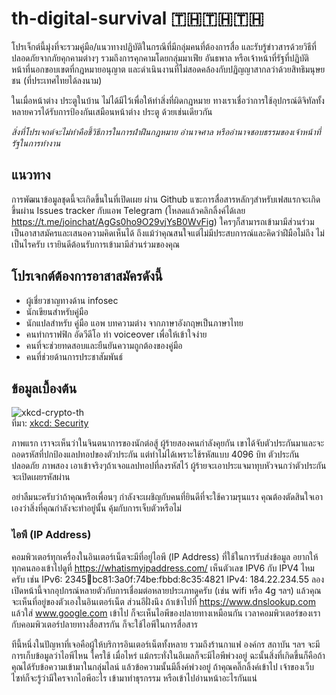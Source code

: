 # th-digital-survival 🇹🇭🇹🇭🇹🇭

โปรเจ็กต์นี้มุ่งที่จะรวมคู่มือ/แนวทางปฏิบัติในกรณีที่มีกลุ่มคนที่ต้องการสื่อ และรับรู้ข่าวสารด้วยวิธีที่ปลอดภัยจากภัยคุกคามต่างๆ รวมถึงการคุกคามโดยกลุ่มมาเฟีย อันธพาล หรือเจ้าหน้าที่รัฐที่ปฏิบัติหน้าที่นอกขอบเขตที่กฎหมายอนุญาต และดำเนินงานที่ไม่สอดคล้องกับปฏิญญาสากลว่าด้วยสิทธิมนุษยชน (ที่ประเทศไทยได้ลงนาม)

ในเมื่อหน้าต่าง ประตูในบ้าน ไม่ได้มีไว้เพื่อให้ทำสิ่งที่ผิดกฎหมาย ทางเราเชื่อว่าการใช้อุปกรณ์ดิจิทัลทั้งหลายควรได้รับการป้องกันเสมือนหน้าต่าง ประตู ด้วยเช่นเดียวกัน

*สิ่งที่โปรเจกต์จะไม่ทำคือชี้วิธีการในการฝ่าฝืนกฎหมาย อำนาจศาล หรืออำนาจชอบธรรมของเจ้าหน้าที่รัฐในการทำงาน*

## แนวทาง

การพัฒนาข้อมูลชุดนี้จะเกิดขึ้นในที่เปิดเผย ผ่าน Github แฃะการสื่อสารหลักๆสำหรับเฟสแรกจะเกิดขึ้นผ่าน Issues tracker กับแอพ Telegram (โหลดแล้วคลิกลิ้งค์ได้เลย https://t.me/joinchat/AgGs0ho9O29vjYsB0WvFig) ใครๆก็สามารถเข้ามามีส่วนร่วมเป็นอาสาสมัครและเสนอความคิดเห็นได้ ถึงแม้ว่าคุณสนใจแต่ไม่มีประสบการณ์และคิดว่าฝีมือไม่ถึง ไม่เป็นไรครับ เรายินดีต้อนรับการเข้ามามีส่วนร่วมของคุณ

## โปรเจกต์ต้องการอาสาสมัครดังนี้

* ผู้เชี่ยวชาญทางด้าน infosec
* นักเขียนสำหรับคู่มือ
* นักแปลสำหรับ คู่มือ แอพ บทความต่าง จากภาษาอังกฤษเป็นภาษาไทย
* คนทำกราฟฟิก อัดวีดีโอ ทำ voiceover เพื่อให้เข้าใจง่าย
* คนที่จะช่วยทดสอบและยืนยันความถูกต้องของคู่มือ
* คนที่ช่วยด้านการประชาสัมพันธ์

## ข้อมูลเบื้องต้น

![xkcd-crypto-th](https://user-images.githubusercontent.com/3682634/75450354-39a5df00-59a1-11ea-8c72-59ec66ec6133.png)\
ที่มา: [xkcd: Security](https://www.xkcd.com/538/)

ภาพแรก เราจะเห็นว่าในจินตนาการของนักต่อสู้ ผู้ร้ายสองคนกำลังคุยกัน เขาได้จับตัวประกันมาและจะถอดรหัสที่ปกป้องแลปทอปของตัวประกัน แต่ทำไม่ได้เพราะใช้รหัสแบบ 4096 บิท ตัวประกันปลอดภัย ภาพสอง เอาเข้าจริงๆถ้าเจอแลปทอปที่ลงรหัสไว้ ผู้ร้ายจะเอาประแจมาทุบหัวจนกว่าตัวประกันจะเปิดเผยรหัสผ่าน

อย่าลืมนะครับว่าถ้าคุณหรือเพื่อนๆ กำลังจะเผชิญกับคนที่ยินดีที่จะใช้ความรุนแรง คุณต้องตัดสินใจเอาเองว่าสิ่งที่คุณกำลังจะทำอยู่นั้น คุ้มกับการเจ็บตัวหรือไม่

### ไอพี (IP Address)

คอมพิวเตอร์ทุกเครื่องในอินเตอร์เน็ตจะมีที่อยู่ไอพี (IP Address) ที่ใช้ในการรับส่งข้อมูล อยากให้ทุกคนลองเข้าไปดูที่  https://whatismyipaddress.com/ เห็นตัวเลข IPV6 กับ IPV4 ไหมครับ เช่น IPv6: 2345:1234:bc81:3a0f:74be:fbbd:8c35:4821 IPv4: 184.22.234.55 ลองเปิดหน้านี้จากอุปกรณ์หลายตัวกับการเชื่อมต่อหลายประเภทดูครับ (เช่น wifi หรือ 4g ฯลฯ) แล้วคุณจะเห็นที่อยู่ของตัวเองในอินเตอร์เน็ต ส่วนอีฝั่งนึง ถ้าเข้าไปที่ https://www.dnslookup.com แล้วใส่ www.google.com เข้าไป ก็จะเห็นไอพีของปลายทางเหมือนกัน เวลาคอมพิวเตอร์ของเรากับคอมพิวเตอร์ปลายทางสื่อสารกัน ก็จะใช้ไอพีในการสื่อสาร

ทีนี้หนึ่งในปัญหาที่เจอคือผู้ให้บริการอินเตอร์เน็ตทั้งหลาย รวมถึงร้านกาแฟ องค์กร สถาบัน ฯลฯ จะมีการเก็บข้อมูลว่าไอพีไหน ใครใช้ เมื่อไหร่ แม้กระทั่งในอีเมลก็จะมีไอพีพ่วงอยู่ ฉะนั้นสิ่งที่เกิดขึ้นก็คือถ้าคุณได้รับข้อความเข้ามาในกลุ่มไลน์ แล้วข้อความนั้นมีลิ้งค์พ่วงอยู่ ถ้าคุณคลิ๊กลิ้งค์เข้าไป เจ้าของเว็บไซท์ก็จะรู้ว่ามีใครจากไอพีอะไร เข้ามาทำธุรกรรม หรือเข้าไปอ่านหน้าอะไรกันแน่
